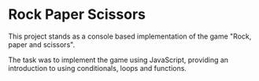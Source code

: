 # Rock Paper Scissors

This project stands as a console based implementation of the game "Rock, paper and scissors".

The task was to implement the game using JavaScript, providing an introduction to using conditionals, loops and functions.